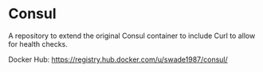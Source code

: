# Consul

A repository to extend the original Consul container to include Curl to allow for health checks.

Docker Hub: https://registry.hub.docker.com/u/swade1987/consul/